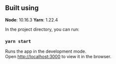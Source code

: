 ## Built using
**Node**: 10.16.3
**Yarn**: 1.22.4

In the project directory, you can run:

### `yarn start`

Runs the app in the development mode.<br />
Open [http://localhost:3000](http://localhost:3000) to view it in the browser.
